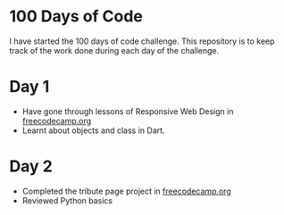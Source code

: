 # 100 Days of Code

I have started the 100 days of code challenge. This repository is to keep track of the
work done during each day of the challenge.

# Day 1

- Have gone through lessons of Responsive Web Design in [freecodecamp.org](https://www.freecodecamp.org/)
- Learnt about objects and class in Dart.

# Day 2
- Completed the tribute page project in [freecodecamp.org](https://www.freecodecamp.org/)
- Reviewed Python basics
